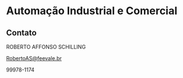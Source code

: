 # Automação Industrial e Comercial

## Contato

ROBERTO AFFONSO SCHILLING

RobertoAS@feevale.br

99978-1174